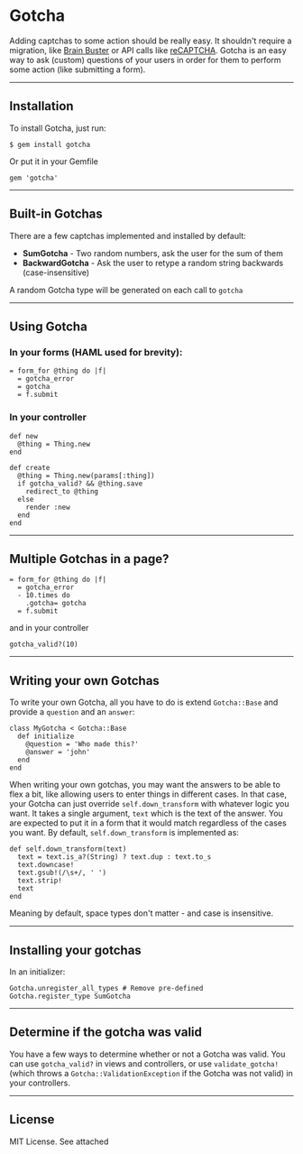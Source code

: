 # Gotcha

Adding captchas to some action should be really easy.  It shouldn't require a migration, like [Brain Buster](https://github.com/rsanheim/brain_buster) or API calls like [reCAPTCHA](http://www.google.com/recaptcha).  Gotcha is an easy way to ask (custom) questions of your users in order for them to perform some action (like submitting a form).

---

## Installation

To install Gotcha, just run:

    $ gem install gotcha

Or put it in your Gemfile

    gem 'gotcha'

---

## Built-in Gotchas

There are a few captchas implemented and installed by default:

* **SumGotcha** - Two random numbers, ask the user for the sum of them
* **BackwardGotcha** - Ask the user to retype a random string backwards (case-insensitive)

A random Gotcha type will be generated on each call to `gotcha`

---

## Using Gotcha

### In your forms (HAML used for brevity):

    = form_for @thing do |f|
      = gotcha_error
      = gotcha
      = f.submit

### In your controller

    def new
      @thing = Thing.new
    end

    def create
      @thing = Thing.new(params[:thing])
      if gotcha_valid? && @thing.save
        redirect_to @thing
      else
        render :new
      end
    end

---

## Multiple Gotchas in a page?

    = form_for @thing do |f|
      = gotcha_error
      - 10.times do
        .gotcha= gotcha
      = f.submit

and in your controller

    gotcha_valid?(10)

---

## Writing your own Gotchas

To write your own Gotcha, all you have to do is extend `Gotcha::Base` and provide a `question` and an `answer`:

    class MyGotcha < Gotcha::Base
      def initialize
        @question = 'Who made this?'
        @answer = 'john'
      end
    end

When writing your own gotchas, you may want the answers to be able to flex a bit, like allowing users to enter things in different cases.  In that case, your Gotcha can just override `self.down_transform` with whatever logic you want.  It takes a single argument, `text` which is the text of the answer.  You are expected to put it in a form that it would match regardless of the cases you want.  By default, `self.down_transform` is implemented as:

    def self.down_transform(text)
      text = text.is_a?(String) ? text.dup : text.to_s
      text.downcase!
      text.gsub!(/\s+/, ' ')
      text.strip!
      text
    end

Meaning by default, space types don't matter - and case is insensitive.

---

## Installing your gotchas

In an initializer:

    Gotcha.unregister_all_types # Remove pre-defined
    Gotcha.register_type SumGotcha

---

## Determine if the gotcha was valid

You have a few ways to determine whether or not a Gotcha was valid.  You can use `gotcha_valid?` in views and controllers, or use `validate_gotcha!` (which throws a `Gotcha::ValidationException` if the Gotcha was not valid) in your controllers.

---

## License

MIT License.   See attached
